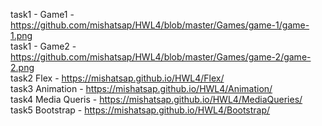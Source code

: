 task1 - Game1 - https://github.com/mishatsap/HWL4/blob/master/Games/game-1/game-1.png <br/>
task1 - Game2 - https://github.com/mishatsap/HWL4/blob/master/Games/game-2/game-2.png <br/>
task2 Flex - https://mishatsap.github.io/HWL4/Flex/ <br/>
task3 Animation - https://mishatsap.github.io/HWL4/Animation/ <br/>
task4 Media Queris - https://mishatsap.github.io/HWL4/MediaQueries/ <br/>
task5 Bootstrap - https://mishatsap.github.io/HWL4/Bootstrap/ <br/>
